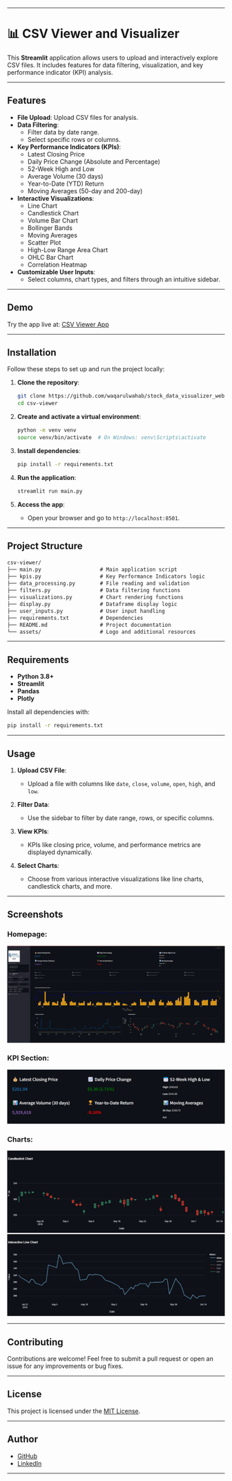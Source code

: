 
---

# 📊 CSV Viewer and Visualizer

This **Streamlit** application allows users to upload and interactively explore CSV files. It includes features for data filtering, visualization, and key performance indicator (KPI) analysis.

---

## Features
- **File Upload**: Upload CSV files for analysis.
- **Data Filtering**:
  - Filter data by date range.
  - Select specific rows or columns.
- **Key Performance Indicators (KPIs)**:
  - Latest Closing Price
  - Daily Price Change (Absolute and Percentage)
  - 52-Week High and Low
  - Average Volume (30 days)
  - Year-to-Date (YTD) Return
  - Moving Averages (50-day and 200-day)
- **Interactive Visualizations**:
  - Line Chart
  - Candlestick Chart
  - Volume Bar Chart
  - Bollinger Bands
  - Moving Averages
  - Scatter Plot
  - High-Low Range Area Chart
  - OHLC Bar Chart
  - Correlation Heatmap
- **Customizable User Inputs**:
  - Select columns, chart types, and filters through an intuitive sidebar.

---

## Demo
Try the app live at: [CSV Viewer App](https://stockdatavisualizerwebapp.streamlit.app)

---

## Installation

Follow these steps to set up and run the project locally:

1. **Clone the repository**:
   ```bash
   git clone https://github.com/waqarulwahab/stock_data_visualizer_web_app.git
   cd csv-viewer
   ```

2. **Create and activate a virtual environment**:
   ```bash
   python -m venv venv
   source venv/bin/activate  # On Windows: venv\Scripts\activate
   ```

3. **Install dependencies**:
   ```bash
   pip install -r requirements.txt
   ```

4. **Run the application**:
   ```bash
   streamlit run main.py
   ```

5. **Access the app**:
   - Open your browser and go to `http://localhost:8501`.

---

## Project Structure

```
csv-viewer/
├── main.py                   # Main application script
├── kpis.py                   # Key Performance Indicators logic
├── data_processing.py        # File reading and validation
├── filters.py                # Data filtering functions
├── visualizations.py         # Chart rendering functions
├── display.py                # Dataframe display logic
├── user_inputs.py            # User input handling
├── requirements.txt          # Dependencies
├── README.md                 # Project documentation
└── assets/                   # Logo and additional resources
```

---

## Requirements

- **Python 3.8+**
- **Streamlit**
- **Pandas**
- **Plotly**

Install all dependencies with:
```bash
pip install -r requirements.txt
```

---

## Usage

1. **Upload CSV File**:
   - Upload a file with columns like `date`, `close`, `volume`, `open`, `high`, and `low`.

2. **Filter Data**:
   - Use the sidebar to filter by date range, rows, or specific columns.

3. **View KPIs**:
   - KPIs like closing price, volume, and performance metrics are displayed dynamically.

4. **Select Charts**:
   - Choose from various interactive visualizations like line charts, candlestick charts, and more.

---

## Screenshots

### Homepage:
![Homepage](assets/homepage.png)

### KPI Section:
![KPI Section](assets/kpis.png)

### Charts:
![Candlestick Chart](assets/candlestick_chart.png)
![Line Chart](assets/line_chart.png)

---

## Contributing

Contributions are welcome! Feel free to submit a pull request or open an issue for any improvements or bug fixes.

---

## License

This project is licensed under the [MIT License](LICENSE).

---

## Author
- [GitHub](https://github.com/waqarulwahab)  
- [LinkedIn](https://www.linkedin.com/in/waqar-ul-wahab-software-engineer)

---
